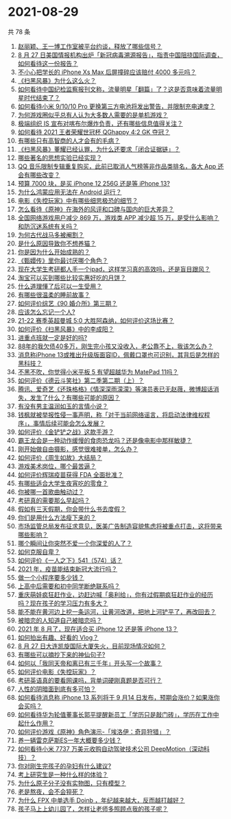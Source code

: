 # 2021-08-29

共 78 条

<!-- BEGIN -->
<!-- 最后更新时间 Sun Aug 29 2021 04:01:45 GMT+0800 (China Standard Time) -->

1. [赵丽颖、王一博工作室被平台约谈，释放了哪些信号？](https://www.zhihu.com/question/483066284)
1. [8 月 27
   日美国情报机构出炉「新冠病毒溯源报告」，指责中国阻挠国际调查，如何看待这一份报告？](https://www.zhihu.com/question/483075378)
1. [不小心把学长的 iPhone Xs Max 后屏撞碎应该赔付 4000
   多元吗？](https://www.zhihu.com/question/357054793)
1. [《扫黑风暴》为什么这么火？](https://www.zhihu.com/question/482205416)
1. [如何看待中国纪检监察报刊文称，流量明星「翻篇」了？这是否意味着流量明星时代结束了？](https://www.zhihu.com/question/483098597)
1. [如何看待小米 9/10/10 Pro
   更换第三方电池将发出警告，并限制充电速度？](https://www.zhihu.com/question/482796869)
1. [为何游戏圈似乎总有人认为大多数人需要的是单机游戏？](https://www.zhihu.com/question/481688844)
1. [极端组织 IS 宣布对喀布尔爆炸负责，还有哪些信息值得关注？](https://www.zhihu.com/question/482846487)
1. [如何看待 2021 王者荣耀世冠杯 QGhappy 4:2 GK
   夺冠？](https://www.zhihu.com/question/483200616)
1. [有哪些只有高智商的人才会有的毛病？](https://www.zhihu.com/question/301999320)
1. [《扫黑风暴》董耀已经认罪，为什么还要求「闭合证据链」？](https://www.zhihu.com/question/482038422)
1. [哪些著名的思想实验已经实现？](https://www.zhihu.com/question/312460936)
1. [QQ 音乐限制专辑重复购买，此前已取消人气榜等非作品类排名，各大 App
   还会有哪些改变？](https://www.zhihu.com/question/483175538)
1. [预算 7000 块，是买 iPhone 12 256G 还是等 iPhone
   13?](https://www.zhihu.com/question/479612322)
1. [为什么鸿蒙应用无法在 Android 运行？](https://www.zhihu.com/question/482631812)
1. [电影《失控玩家》中有哪些细思极恐的细节？](https://www.zhihu.com/question/478637496)
1. [怎么看待《原神》在海外的风评和口碑与国内的巨大差异？](https://www.zhihu.com/question/423581174)
1. [全国网络游戏用户减少 869 万，游戏类 APP 减少超 15
   万，是受什么影响？和防沉迷系统有关吗？](https://www.zhihu.com/question/483031734)
1. [为何古代战马多被阉割？](https://www.zhihu.com/question/65970247)
1. [是什么原因导致你不想养猫？](https://www.zhihu.com/question/57517410)
1. [你是因为什么开始成熟的？](https://www.zhihu.com/question/478209370)
1. [《甄嬛传》里你最讨厌哪个角色？](https://www.zhihu.com/question/479085679)
1. [现在大学生考研都人手一个ipad，这样学习真的高效吗，还是盲目跟风？](https://www.zhihu.com/question/330048454)
1. [淘宝可以买到哪些比较实惠好吃的月饼？](https://www.zhihu.com/question/35038397)
1. [什么道理懂了后可以一生受用？](https://www.zhihu.com/question/456002135)
1. [有哪些很温柔的睡前故事？](https://www.zhihu.com/question/412080562)
1. [如何评价综艺《90 婚介所》第三期？](https://www.zhihu.com/question/482948297)
1. [应该怎么忘记一个人?](https://www.zhihu.com/question/481029694)
1. [21-22 赛季英超曼城 5:0 大胜阿森纳，如何评价这场比赛？](https://www.zhihu.com/question/483172879)
1. [如何评价《扫黑风暴》中的李成阳？](https://www.zhihu.com/question/479951107)
1. [进重点班就一定是好的吗?](https://www.zhihu.com/question/480051400)
1. [88年的我欠债40多万，刚生完小孩又没收入，老公靠不上，我该怎么办？](https://www.zhihu.com/question/461493299)
1. [消息称iPhone
   13或推出升级版面容ID，佩戴口罩也可识别，其背后是怎样的黑科技？](https://www.zhihu.com/question/482577854)
1. [不黑不吹，你觉得小米平板 5 有望超越华为 MatePad
   11吗？](https://www.zhihu.com/question/473312731)
1. [如何评价《德云斗笑社》第二季第二期（上）？](https://www.zhihu.com/question/482845955)
1. [腾讯、爱奇艺《还珠格格》《情深深雨濛濛》等演员表已无赵薇，微博超话消失，发生了什么？有哪些可能的原因？](https://www.zhihu.com/question/482736545)
1. [有没有男主温润如玉的言情小说？](https://www.zhihu.com/question/343064607)
1. [钱枫就被举报性侵一事声明，称「对于当前网络谣言，将启动法律维权程序」，事情后续可能会怎么发展？](https://www.zhihu.com/question/482867319)
1. [如何评价《金铲铲之战》这款手游？](https://www.zhihu.com/question/482549204)
1. [霸王龙会是一种动作缓慢的食肉恐龙吗？还是像电影中那样敏捷？](https://www.zhihu.com/question/478793087)
1. [刚开始做自由摄影，感觉很难接单，怎么办？](https://www.zhihu.com/question/479827638)
1. [如何评价《周生如故》大结局？](https://www.zhihu.com/question/482996946)
1. [游戏美术岗位，哪个最苦逼？](https://www.zhihu.com/question/356482357)
1. [如何评价辉瑞疫苗获得 FDA 全面批准？](https://www.zhihu.com/question/481995511)
1. [有哪些适合大学生夜宵吃的零食？](https://www.zhihu.com/question/30701278)
1. [你被哪一首歌曲触动过？](https://www.zhihu.com/question/482389826)
1. [考研真的需要那么早起吗？](https://www.zhihu.com/question/453051286)
1. [假如有三天假期，你会带什么书去度假？](https://www.zhihu.com/question/476542191)
1. [你们是用什么方法瘦下来的？](https://www.zhihu.com/question/319425534)
1. [市场监管总局发布征求意见，医美广告制造容貌焦虑将被重点打击，这将带来哪些影响？](https://www.zhihu.com/question/482932892)
1. [哪个瞬间让你突然不爱一个你深爱的人了？](https://www.zhihu.com/question/312570374)
1. [如何克服自卑？](https://www.zhihu.com/question/20694013)
1. [如何评价《一人之下》541（574）话？](https://www.zhihu.com/question/482758959)
1. [2021 年，疫苗能结束新冠大流行吗？](https://www.zhihu.com/question/436868073)
1. [做一个小程序要多少钱？](https://www.zhihu.com/question/379130228)
1. [上高中后需要和初中同学断绝联系吗？](https://www.zhihu.com/question/482604547)
1. [重庆萌娃疯狂赶作业，边赶边喊「奥利给」，你有过假期疯狂赶作业的经历吗？现在孩子的学习压力有多大？](https://www.zhihu.com/question/482816846)
1. [能不能在黄河边上挖一条运河，让黄河改道，把地上河铲平了，再改回去？](https://www.zhihu.com/question/476803673)
1. [被暗恋的人知道自己被暗恋吗？](https://www.zhihu.com/question/434616658)
1. [2021 年 8 月了，现在适合买 iPhone 12 还是等 iPhone
   13？](https://www.zhihu.com/question/482333201)
1. [如何拍出有趣、好看的 Vlog？](https://www.zhihu.com/question/264869718)
1. [8 月 27 日大连凯旋国际大厦失火，目前现场情况如何？](https://www.zhihu.com/question/482940869)
1. [有哪些可以摘抄下来的神仙句子?](https://www.zhihu.com/question/349506586)
1. [如何以「我同天帝和离已有三千年」开头写一个故事？](https://www.zhihu.com/question/474685510)
1. [如何评价电影《失控玩家》？](https://www.zhihu.com/question/425410017)
1. [考研英语真的要看网课吗，背单词硬刚真题是否可行？](https://www.zhihu.com/question/376186399)
1. [人性的阴暗面到底有多可怕？](https://www.zhihu.com/question/282518341)
1. [如何看待消息称 iPhone 13 系列将于 9 月14
   日发布，预期会涨价？如果涨你会买吗？](https://www.zhihu.com/question/482702668)
1. [如何看待华为轮值董事长郭平提醒新员工「学历只是敲门砖」，学历在工作中起什么作用？](https://www.zhihu.com/question/480600584)
1. [如何评价游戏《原神》角色演示-「埃洛伊：奇异狩猎」？](https://www.zhihu.com/question/482849524)
1. [养一辆雷克萨斯ES一年大概要多少钱？](https://www.zhihu.com/question/480931334)
1. [如何看待小米 7737 万美元收购自动驾驶技术公司
   DeepMotion（深动科技）？](https://www.zhihu.com/question/482442685)
1. [你对刚生完孩子的孕妇有什么建议?](https://www.zhihu.com/question/365947547)
1. [考上研究生是一种什么样的体验？](https://www.zhihu.com/question/482815233)
1. [为什么原子分子没有实物图，只有模型？](https://www.zhihu.com/question/57480821)
1. [老是熬夜，会不会猝死？](https://www.zhihu.com/question/482385790)
1. [为什么 FPX 中单选手 Doinb
   ，年纪越来越大，反而越打越好？](https://www.zhihu.com/question/481532834)
1. [孩子马上上幼儿园了，怎样让老师多照顾点我的孩子呢？](https://www.zhihu.com/question/481089129)

<!-- END -->
